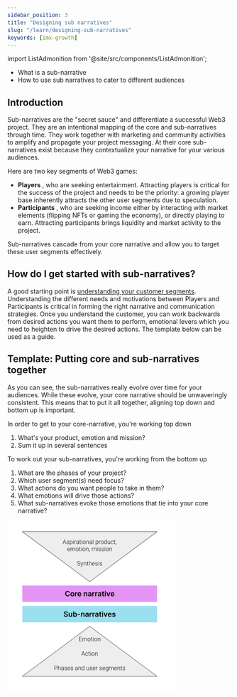 ```yaml
---
sidebar_position: 3
title: "Designing sub narratives"
slug: "/learn/designing-sub-narratives"
keywords: [imx-growth]
---
```



import ListAdmonition from '@site/src/components/ListAdmonition';

<ListAdmonition>
    <ul>
        <li>What is a sub-narrative</li>
        <li>How to use sub narratives to cater to different audiences</li>
    </ul>
</ListAdmonition>


## Introduction

Sub-narratives are the "secret sauce" and differentiate a successful Web3 project. They are an intentional mapping of the core and sub-narratives through time. They work together with marketing and community activities to amplify and propagate your project messaging. At their core sub-narratives exist because they contextualize your narrative for your various audiences.

Here are two key segments of Web3 games:

- **Players** , who are seeking entertainment. Attracting players is critical for the success of the project and needs to be the priority: a growing player base inherently attracts the other user segments due to speculation.
- **Participants** , who are seeking income either by interacting with market elements (flipping NFTs or gaming the economy), or directly playing to earn. Attracting participants brings liquidity and market activity to the project.

Sub-narratives cascade from your core narrative and allow you to target these user segments effectively.

## How do I get started with sub-narratives?

A good starting point is [understanding your customer segments](../learn/../web3-marketing-and-community/customer-segmentation-in-web3.md). Understanding the different needs and motivations between Players and Participants is critical in forming the right narrative and communication strategies. Once you understand the customer, you can work backwards from desired actions you want them to perform, emotional levers which you need to heighten to drive the desired actions. The template below can be used as a guide.

## Template: Putting core and sub-narratives together

As you can see, the sub-narratives really evolve over time for your audiences. While these evolve, your core narrative should be unwaveringly consistent. This means that to put it all together, aligning top down and bottom up is important.

In order to get to your core-narrative, you're working top down

1. What's your product, emotion and mission?
2. Sum it up in several sentences

To work out your sub-narratives, you're working from the bottom up

1. What are the phases of your project?
2. Which user segment(s) need focus?
3. What actions do you want people to take in them?
4. What emotions will drive those actions?
5. What sub-narratives evoke those emotions that tie into your core narrative?

![](../../../../../../static/img/learn/narrative_diagram.png)
